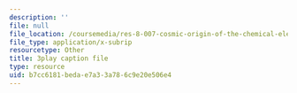 ```yaml
---
description: ''
file: null
file_location: /coursemedia/res-8-007-cosmic-origin-of-the-chemical-elements-fall-2019/b7cc6181bedae7a33a786c9e20e506e4_lEnolaQmkMw.srt
file_type: application/x-subrip
resourcetype: Other
title: 3play caption file
type: resource
uid: b7cc6181-beda-e7a3-3a78-6c9e20e506e4
---
```

